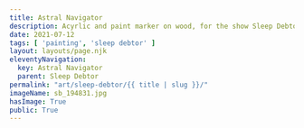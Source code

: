 ```yaml
---
title: Astral Navigator
description: Acyrlic and paint marker on wood, for the show Sleep Debtor
date: 2021-07-12
tags: [ 'painting', 'sleep debtor' ]
layout: layouts/page.njk
eleventyNavigation:
  key: Astral Navigator
  parent: Sleep Debtor
permalink: "art/sleep-debtor/{{ title | slug }}/"
imageName: sb_194831.jpg
hasImage: True
public: True
---
```

